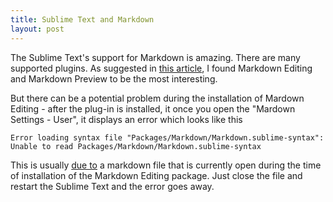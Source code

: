 ```yaml
---
title: Sublime Text and Markdown
layout: post
---
```

The Sublime Text's support for Markdown is amazing. There are many supported plugins. As suggested in [this article](http://plaintext-productivity.net/2-04-how-to-set-up-sublime-text-for-markdown-editing.html), I found Markdown Editing and Markdown Preview to be the most interesting.

But there can be a potential problem during the installation of Mardown Editing  - after the plug-in is installed, it once you open the "Mardown Settings - User", it displays an error which looks like this

```err
Error loading syntax file "Packages/Markdown/Markdown.sublime-syntax": Unable to read Packages/Markdown/Markdown.sublime-syntax
```

This is usually [due to](https://github.com/SublimeText-Markdown/MarkdownEditing/issues/485) a markdown file that is currently open during the time of installation of the Markdown Editing package. Just close the file and restart the Sublime Text and the error goes away.